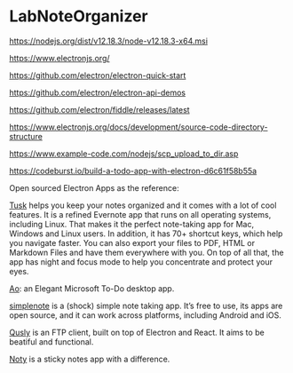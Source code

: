 # LabNoteOrganizer

https://nodejs.org/dist/v12.18.3/node-v12.18.3-x64.msi

https://www.electronjs.org/

https://github.com/electron/electron-quick-start

https://github.com/electron/electron-api-demos

https://github.com/electron/fiddle/releases/latest

https://www.electronjs.org/docs/development/source-code-directory-structure

https://www.example-code.com/nodejs/scp_upload_to_dir.asp

https://codeburst.io/build-a-todo-app-with-electron-d6c61f58b55a


Open sourced Electron Apps as the reference:

[Tusk](https://klaussinani.github.io/tusk/) helps you keep your notes organized and it comes with a lot of cool features. It is a refined Evernote app that runs on all operating systems, including Linux. That makes it the perfect note-taking app for Mac, Windows and Linux users. In addition, it has 70+ shortcut keys, which help you navigate faster. You can also export your files to PDF, HTML or Markdown Files and have them everywhere with you. On top of all that, the app has night and focus mode to help you concentrate and protect your eyes.

[Ao](https://github.com/klaussinani/ao): an Elegant Microsoft To-Do desktop app.

[simplenote](https://github.com/Automattic/simplenote-electron) is a (shock) simple note taking app. It’s free to use, its apps are open source, and it can work across platforms, including Android and iOS.

[Qusly](https://github.com/qusly/qusly) is an FTP client, built on top of Electron and React. It aims to be beatiful and functional.

[Noty](https://github.com/fabiospampinato/noty) is a sticky notes app with a difference.